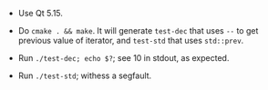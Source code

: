 * Use Qt 5.15.

* Do `cmake . && make`. It will generate `test-dec` that uses `--` to get previous value of iterator, and `test-std` that uses `std::prev`.

* Run `./test-dec; echo $?`; see 10 in stdout, as expected.

* Run `./test-std`; withess a segfault.
